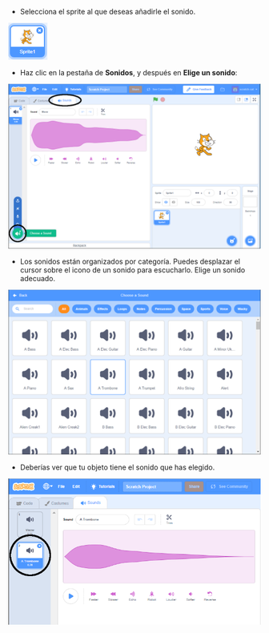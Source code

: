 + Selecciona el sprite al que deseas añadirle el sonido.

![objeto](images/sprite-select.png)

+ Haz clic en la pestaña de **Sonidos**, y después en **Elige un sonido**:

![sonidos y eligiendo un sonido destacado](images/import-sound.png)

+ Los sonidos están organizados por categoría. Puedes desplazar el cursor sobre el icono de un sonido para escucharlo. Elige un sonido adecuado.

![menú de sonidos](images/choose-sound.png)

+ Deberías ver que tu objeto tiene el sonido que has elegido.

![nuevo sonido mostrado contra el objeto](images/sound-imported.png)